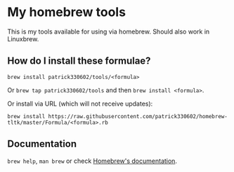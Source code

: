 # My homebrew tools

This is my tools available for using via homebrew. Should also work in Linuxbrew.

## How do I install these formulae?
`brew install patrick330602/tools/<formula>`

Or `brew tap patrick330602/tools` and then `brew install <formula>`.

Or install via URL (which will not receive updates):

```
brew install https://raw.githubusercontent.com/patrick330602/homebrew-tltk/master/Formula/<formula>.rb
```

## Documentation
`brew help`, `man brew` or check [Homebrew's documentation](https://docs.brew.sh).
